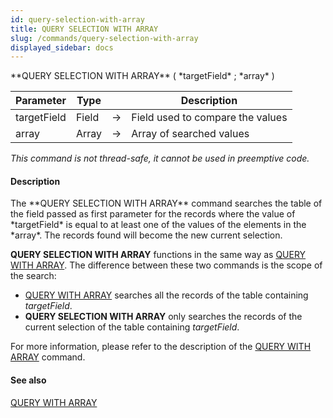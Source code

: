 ```yaml
---
id: query-selection-with-array
title: QUERY SELECTION WITH ARRAY
slug: /commands/query-selection-with-array
displayed_sidebar: docs
---
```


<!--REF #_command_.QUERY SELECTION WITH ARRAY.Syntax-->**QUERY SELECTION WITH ARRAY** ( *targetField* ; *array* )<!-- END REF-->
<!--REF #_command_.QUERY SELECTION WITH ARRAY.Params-->
| Parameter | Type |  | Description |
| --- | --- | --- | --- |
| targetField | Field | &#8594;  | Field used to compare the values |
| array | Array | &#8594;  | Array of searched values |

<!-- END REF-->

*This command is not thread-safe, it cannot be used in preemptive code.*


#### Description 

<!--REF #_command_.QUERY SELECTION WITH ARRAY.Summary-->The **QUERY SELECTION WITH ARRAY** command searches the table of the field passed as first parameter for the records where the value of *targetField* is equal to at least one of the values of the elements in the *array*.<!-- END REF--> The records found will become the new current selection.

**QUERY SELECTION WITH ARRAY** functions in the same way as [QUERY WITH ARRAY](query-with-array.md). The difference between these two commands is the scope of the search:

* [QUERY WITH ARRAY](query-with-array.md) searches all the records of the table containing *targetField*.
* **QUERY SELECTION WITH ARRAY** only searches the records of the current selection of the table containing *targetField*.

For more information, please refer to the description of the [QUERY WITH ARRAY](query-with-array.md) command.

#### See also 

[QUERY WITH ARRAY](query-with-array.md)  